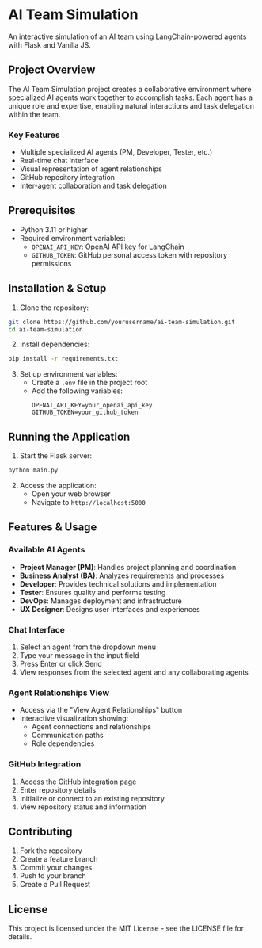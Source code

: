 # AI Team Simulation

An interactive simulation of an AI team using LangChain-powered agents with Flask and Vanilla JS.

## Project Overview

The AI Team Simulation project creates a collaborative environment where specialized AI agents work together to accomplish tasks. Each agent has a unique role and expertise, enabling natural interactions and task delegation within the team.

### Key Features
- Multiple specialized AI agents (PM, Developer, Tester, etc.)
- Real-time chat interface
- Visual representation of agent relationships
- GitHub repository integration
- Inter-agent collaboration and task delegation

## Prerequisites

- Python 3.11 or higher
- Required environment variables:
  - `OPENAI_API_KEY`: OpenAI API key for LangChain
  - `GITHUB_TOKEN`: GitHub personal access token with repository permissions

## Installation & Setup

1. Clone the repository:
```bash
git clone https://github.com/yourusername/ai-team-simulation.git
cd ai-team-simulation
```

2. Install dependencies:
```bash
pip install -r requirements.txt
```

3. Set up environment variables:
   - Create a `.env` file in the project root
   - Add the following variables:
     ```
     OPENAI_API_KEY=your_openai_api_key
     GITHUB_TOKEN=your_github_token
     ```

## Running the Application

1. Start the Flask server:
```bash
python main.py
```

2. Access the application:
   - Open your web browser
   - Navigate to `http://localhost:5000`

## Features & Usage

### Available AI Agents

- **Project Manager (PM)**: Handles project planning and coordination
- **Business Analyst (BA)**: Analyzes requirements and processes
- **Developer**: Provides technical solutions and implementation
- **Tester**: Ensures quality and performs testing
- **DevOps**: Manages deployment and infrastructure
- **UX Designer**: Designs user interfaces and experiences

### Chat Interface

1. Select an agent from the dropdown menu
2. Type your message in the input field
3. Press Enter or click Send
4. View responses from the selected agent and any collaborating agents

### Agent Relationships View

- Access via the "View Agent Relationships" button
- Interactive visualization showing:
  - Agent connections and relationships
  - Communication paths
  - Role dependencies

### GitHub Integration

1. Access the GitHub integration page
2. Enter repository details
3. Initialize or connect to an existing repository
4. View repository status and information

## Contributing

1. Fork the repository
2. Create a feature branch
3. Commit your changes
4. Push to your branch
5. Create a Pull Request

## License

This project is licensed under the MIT License - see the LICENSE file for details.
